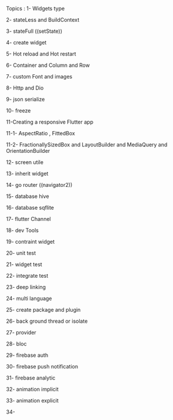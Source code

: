 Topics :
1- Widgets type

2- stateLess and BuildContext

3- stateFull ((setState))

4- create widget

5- Hot reload and Hot restart

6- Container and Column and Row

7- custom Font and images

8- Http and Dio

9- json serialize

10- freeze

11-Creating a responsive Flutter app

11-1- AspectRatio , FittedBox

11-2- FractionallySizedBox and LayoutBuilder and MediaQuery and OrientationBuilder

12- screen utile

13- inherit widget

14- go router ((navigator2))

15- database hive

16- database sqflite

17- flutter Channel

18- dev Tools

19- contraint widget

20- unit test 

21- widget test 

22- integrate test 

23- deep linking

24- multi language

25- create package and plugin 

26- back ground thread or isolate 

27- provider 

28- bloc

29- firebase auth 

30- firebase push notification

31- firebase analytic

32- animation implicit

33- animation explicit

34-
